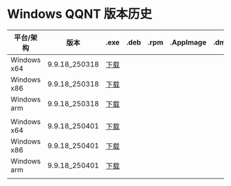# Windows QQNT 版本历史

| 平台/架构 | 版本 | .exe | .deb | .rpm | .AppImage | .dmg |
|---|---|---|---|---|---|---|
| Windows x64 | 9.9.18_250318 | [下载](https://dldir1.qq.com/qqfile/qq/QQNT/Windows/QQ_9.9.18_250318_x64_01.exe) |   |   |   |   |
| Windows x86 | 9.9.18_250318 | [下载](https://dldir1.qq.com/qqfile/qq/QQNT/Windows/QQ_9.9.18_250318_x86_01.exe) |   |   |   |   |
| Windows arm | 9.9.18_250318 | [下载](https://dldir1.qq.com/qqfile/qq/QQNT/Windows/QQ_9.9.18_250318_arm64_01.exe) |   |   |   |   |
|   |   |   |   |   |   |   |
| Windows x64 | 9.9.18_250401 | [下载](https://dldir1.qq.com/qqfile/qq/QQNT/Windows/QQ_9.9.18_250401_x64_01.exe) |   |   |   |   |
| Windows x86 | 9.9.18_250401 | [下载](https://dldir1.qq.com/qqfile/qq/QQNT/Windows/QQ_9.9.18_250401_x86_01.exe) |   |   |   |   |
| Windows arm | 9.9.18_250401 | [下载](https://dldir1.qq.com/qqfile/qq/QQNT/Windows/QQ_9.9.18_250401_arm64_01.exe) |   |   |   |   |
|   |   |   |   |   |   |   |
